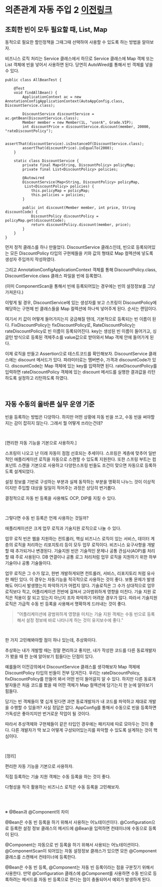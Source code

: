 # 의존관계 자동 주입 2 [이전링크](20211028_4.md)

## 조회한 빈이 모두 필요할 때, List, Map

동적으로 필요한 할인정책을 그때그때 선택하여 사용할 수 있도록 하는 방법을 알아보자.

비즈니스 로직 처리는 Service 클래스에서 하므로 Service 클래스에 Map 객체 또는 List 객체에 빈을 넣어서 사용하면 된다. 당연히 AutoWired를 통해서 빈 객체를 넣을 수 있다.

    public class AllBeanTest {

        @Test
        void findAllBean() {
            ApplicationContext ac = new AnnotationConfigApplicationContext(AutoAppConfig.class, DiscountService.class);

            DiscountService discountService = ac.getBean(DiscountService.class);
            Member member = new Member(1L, "userA", Grade.VIP);
            int discountPrice = discountService.discount(member, 20000, "rateDiscountPolicy");

            assertThat(discountService).isInstanceOf(DiscountService.class);
            assertThat(discountPrice).isEqualTo(2000);
        }

        static class DiscountService {
            private final Map<String, DiscountPolicy> policyMap;
            private final List<DiscountPolicy> policies;

            @Autowired
            DiscountService(Map<String, DiscountPolicy> policyMap,
             List<DiscountPolicy> policies) {
                this.policyMap = policyMap;
                this.policies = policies;
            }

            public int discount(Member member, int price, String discountCode) {
                DiscountPolicy discountPolicy = policyMap.get(discountCode);
                return discountPolicy.discount(member, price);
            }
        }
    }

먼저 정적 클래스를 하나 만들었다. DiscountService 클래스인데, 빈으로 등록되어있는 모든 DiscountPolicy 타입의 구현체들을 키와 값의 형태로 Map 컬렉션에 넣도록 생성자 주입까지 작성하였다.

그리고 AnnotationConfigApplicationContext 객체를 통해 DiscountPolicy.class, DiscountService.class 클래스 파일을 빈에 등록했다.

(이미 ComponentScan을 통해서 빈에 등록되어있는 경우에는 빈의 설정정보를 그냥 가져온다.)

이렇게 될 경우, DiscountService에 있는 생성자를 보고 스프링이 DiscountPolicy에 해당하는 구현체 빈 클래스들을 Map 컬렉션에 하나씩 넣어주게 된다. 순서는 랜덤이다.

여기서 키 값이 어떻게 들어가지는지 궁금해질 텐데, 기본적으로 등록되는 빈 이름이 된다. FixDiscountPolicy는 fixDiscountPolicy로, RateDiscountPolicy는 rateDiscountPolicy로 빈 이름이 등록되어진다. key는 생성된 빈 이름이 들어가고, 싱글턴 방식으로 등록된 객체주소를 value값으로 받아와서 Map 객체 안에 들어가게 된다.

이제 로직을 만들고 Assertion으로 테스트코드를 확인해보자.
DiscountService 클래스에는 discount 메서드가 있다. 파라미터로는 멤버변수, 가격과 discountCode가 있다. discountCode는 Map 객체에 있는 key를 입력하면 된다. rateDiscountPolicy를 입력하면 rateDiscountPolicy 객체에 있는 discount 메서드를 실행한 결과값을 리턴하도록 설정하고 리턴하도록 하였다.

<br>

## 자동 수동의 올바른 실무 운영 기준

빈을 등록하는 방법은 다양하다. 하지만 어떤 상황에 자동 빈을 쓰고, 수동 빈을 써야할지는 감이 잡히지 않는다. 그래서 뭘 어떻게 쓰라는건데?

<br>

[편리한 자동 기능을 기본으로 사용하자.]

스프링이 나오고 난 이래 자동이 점점 선호되는 추세이다. 스프링은 계층에 맞추어 일반적인 애플리케이션 로직을 자동으로 스캔할 수 있도록 지원한다. 또한 스프링 부트는 컴포넌트 스캔을 기본으로 사용하고 다양한스프링 빈들도 조건이 맞으면 자동으로 등록하도록 설계되었다.

설정 정보를 기반로 구성하는 부분과 실제 동작하는 부분을 명확히 나누느 것이 이상적이지만 주입할 대상을 일일이 적어주는 과정은 상당히 번거롭다.

결정적으로 자동 빈 등록을 사용해도 OCP, DIP를 지킬 수 있다.

<br>

그렇다면 수동 빈 등록은 언제 사용하는 것일까?

애플리케이션은 크게 업무 로직과 기술지원 로직으로 나눌 수 있다.

업무 로직 빈은 웹을 지원하는 컨트롤러, 핵심 비즈니스 로직이 있는 서비스, 데이터 계층의 로직을 처리하는 리포지토리 등이 모두 업무 로직이다. 비즈니스 요구사항을 개발할 때 추가되거나 변경된다.
기술지원 빈은 기술적인 문제나 공통 관심사(AOP)를 처리할 떄 주로 사용된다. DB 연결이나 공통 로그 처리처럼 업무 로직을 지원하기 위한 하부 기술이나 공통 기술들이다.

업무 로직은 그 수가 많고, 한번 개발하게되면 컨트롤러, 서비스, 리포지토리 처럼 유사한 패틴 있다. 이 경우는 자동기능을 적극적으로 사용하는 것이 좋다. 보통 문제가 발생해도 어디서 발생했는지 파악하기가 어렵지 않다.
기술로직은 그 수가 상대적으로 업무로직보다 적고, 어플리케이션 전반에 걸쳐서 고아범위하게 영향을 미친다. 기술 지원 로직은 적용이 잘 되고 있는지 아닌지 조차 파악하기 어려운 경우가 많다. 따라서 기술지원 로직은 가급적 수동 빈 등록을 사용해서 명확하게 드러내는 것이 좋다.

> "어플리케이션에 광범위하게 영향을 미치는 기술 지원 객체는 수동 빈으로 등록해서 설정 정보에 바로 나타나게 하는 것이 유지보수에 좋다."

<br>

한 가지 고민해봐야할 점이 하나 있는데, 추상화이다.

추상화는 내가 개발할 때는 정말 편리하고 좋지만, 내가 작성한 코드를 다른 동료개발자가 봤을 때 한 눈에 알아보기 힘들다는 단점이 있다.

예를들어 이전강의에서 DiscountService 클래스를 생각해보자 Map 객체에 DiscountPolicy 타입의 빈들이 전부 담겨진다. 우리는 rateDiscountPolicy, fixDiscountPolicy를 만들어 봐서 어떤 빈이 들어갈지 알 수 있다. 하지만 다른 동료개발자들은 처음 코드를 봤을 때 어떤 객체가 Map 컬렉션에 담기는지 한 눈에 알아보기 힘들다.

담기는 빈 객체들이 몇 십개 된다면 과연 동료개발자가 내 코드를 파악하고 제대로 개발을 수행할 수 있을까? 사실 정답은 없다. AppConfig를 통해서 수동으로 빈을 등록하면 가독성은 좋아지지만 번거로운 작업이 될 것이다.

따라서 추상객체와 구현체들이 같은 타입인 경우에는 패키지에 따로 모아두는 것이 좋다. 다른 개발자가 딱 보고 어떻게 구성되어있는지를 파악할 수 있도록 설계하는 것이 핵심이다.

<br>

[정리]

편리한 자동 기능을 기본으로 사용하자.

직접 등록하는 기술 지원 객체는 수동 등록을 하는 것이 좋다.

다형성을 적극 활용하는 비즈니스 로직은 수동 등록을 고민해보자.

<br>
<br>

※ @Bean과 @Component의 차이

@Bean은 수동 빈 등록을 하기 위해서 사용하는 어노테이션이다. @Configuration으로 등록한 설정 정보 클래스의 메서드에 @Bean을 입력하면 컨테이너에 수동으로 등록이 된다.

@Component는 자동으로 빈 등록을 하기 위해서 사용되는 어노테이션이다. @ComponentScan이 되어있는 자동 설정정보 클래스가 있으면 모든 @Component 클래스를 스캔해서 컨테이너에 등록한다.

@Bean은 수동 빈 등록, @Component는 자동 빈 등록이라는 점을 구분짓기 위해서 사용한다. 만약 @Configuration 클래스에 @Component를 사용하면 수동 빈으로 등록하려는 메서드를 자동 빈 등록으로 한다는 점이 충돌되어서 예외가 발생하게 된다.
